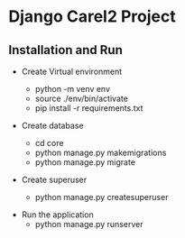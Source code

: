 # Django Carel2 Project


## Installation and Run

- Create Virtual environment
  - python -m venv env
  - source ./env/bin/activate
  - pip install -r requirements.txt
- Create database
  - cd core
  - python manage.py makemigrations
  - python manage.py migrate

- Create superuser
  - python manage.py createsuperuser

* Run the application
  - python manage.py runserver

